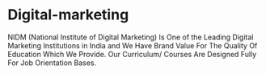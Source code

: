 # Digital-marketing
NIDM (National Institute of Digital Marketing) Is One of the Leading Digital Marketing Institutions in India and We Have Brand Value For The Quality Of Education Which We Provide. Our Curriculum/ Courses Are Designed Fully For Job Orientation Bases.
